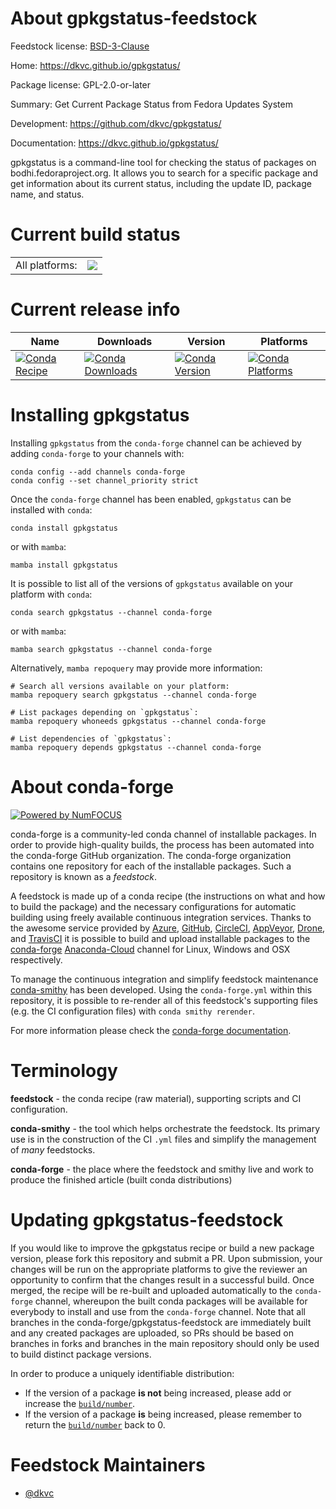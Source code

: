 About gpkgstatus-feedstock
==========================

Feedstock license: [BSD-3-Clause](https://github.com/conda-forge/gpkgstatus-feedstock/blob/main/LICENSE.txt)

Home: https://dkvc.github.io/gpkgstatus/

Package license: GPL-2.0-or-later

Summary: Get Current Package Status from Fedora Updates System

Development: https://github.com/dkvc/gpkgstatus/

Documentation: https://dkvc.github.io/gpkgstatus/

gpkgstatus is a command-line tool for checking the status of packages on bodhi.fedoraproject.org.
It allows you to search for a specific package and get information about its current status, including
the update ID, package name, and status.


Current build status
====================


<table><tr><td>All platforms:</td>
    <td>
      <a href="https://dev.azure.com/conda-forge/feedstock-builds/_build/latest?definitionId=18870&branchName=main">
        <img src="https://dev.azure.com/conda-forge/feedstock-builds/_apis/build/status/gpkgstatus-feedstock?branchName=main">
      </a>
    </td>
  </tr>
</table>

Current release info
====================

| Name | Downloads | Version | Platforms |
| --- | --- | --- | --- |
| [![Conda Recipe](https://img.shields.io/badge/recipe-gpkgstatus-green.svg)](https://anaconda.org/conda-forge/gpkgstatus) | [![Conda Downloads](https://img.shields.io/conda/dn/conda-forge/gpkgstatus.svg)](https://anaconda.org/conda-forge/gpkgstatus) | [![Conda Version](https://img.shields.io/conda/vn/conda-forge/gpkgstatus.svg)](https://anaconda.org/conda-forge/gpkgstatus) | [![Conda Platforms](https://img.shields.io/conda/pn/conda-forge/gpkgstatus.svg)](https://anaconda.org/conda-forge/gpkgstatus) |

Installing gpkgstatus
=====================

Installing `gpkgstatus` from the `conda-forge` channel can be achieved by adding `conda-forge` to your channels with:

```
conda config --add channels conda-forge
conda config --set channel_priority strict
```

Once the `conda-forge` channel has been enabled, `gpkgstatus` can be installed with `conda`:

```
conda install gpkgstatus
```

or with `mamba`:

```
mamba install gpkgstatus
```

It is possible to list all of the versions of `gpkgstatus` available on your platform with `conda`:

```
conda search gpkgstatus --channel conda-forge
```

or with `mamba`:

```
mamba search gpkgstatus --channel conda-forge
```

Alternatively, `mamba repoquery` may provide more information:

```
# Search all versions available on your platform:
mamba repoquery search gpkgstatus --channel conda-forge

# List packages depending on `gpkgstatus`:
mamba repoquery whoneeds gpkgstatus --channel conda-forge

# List dependencies of `gpkgstatus`:
mamba repoquery depends gpkgstatus --channel conda-forge
```


About conda-forge
=================

[![Powered by
NumFOCUS](https://img.shields.io/badge/powered%20by-NumFOCUS-orange.svg?style=flat&colorA=E1523D&colorB=007D8A)](https://numfocus.org)

conda-forge is a community-led conda channel of installable packages.
In order to provide high-quality builds, the process has been automated into the
conda-forge GitHub organization. The conda-forge organization contains one repository
for each of the installable packages. Such a repository is known as a *feedstock*.

A feedstock is made up of a conda recipe (the instructions on what and how to build
the package) and the necessary configurations for automatic building using freely
available continuous integration services. Thanks to the awesome service provided by
[Azure](https://azure.microsoft.com/en-us/services/devops/), [GitHub](https://github.com/),
[CircleCI](https://circleci.com/), [AppVeyor](https://www.appveyor.com/),
[Drone](https://cloud.drone.io/welcome), and [TravisCI](https://travis-ci.com/)
it is possible to build and upload installable packages to the
[conda-forge](https://anaconda.org/conda-forge) [Anaconda-Cloud](https://anaconda.org/)
channel for Linux, Windows and OSX respectively.

To manage the continuous integration and simplify feedstock maintenance
[conda-smithy](https://github.com/conda-forge/conda-smithy) has been developed.
Using the ``conda-forge.yml`` within this repository, it is possible to re-render all of
this feedstock's supporting files (e.g. the CI configuration files) with ``conda smithy rerender``.

For more information please check the [conda-forge documentation](https://conda-forge.org/docs/).

Terminology
===========

**feedstock** - the conda recipe (raw material), supporting scripts and CI configuration.

**conda-smithy** - the tool which helps orchestrate the feedstock.
                   Its primary use is in the construction of the CI ``.yml`` files
                   and simplify the management of *many* feedstocks.

**conda-forge** - the place where the feedstock and smithy live and work to
                  produce the finished article (built conda distributions)


Updating gpkgstatus-feedstock
=============================

If you would like to improve the gpkgstatus recipe or build a new
package version, please fork this repository and submit a PR. Upon submission,
your changes will be run on the appropriate platforms to give the reviewer an
opportunity to confirm that the changes result in a successful build. Once
merged, the recipe will be re-built and uploaded automatically to the
`conda-forge` channel, whereupon the built conda packages will be available for
everybody to install and use from the `conda-forge` channel.
Note that all branches in the conda-forge/gpkgstatus-feedstock are
immediately built and any created packages are uploaded, so PRs should be based
on branches in forks and branches in the main repository should only be used to
build distinct package versions.

In order to produce a uniquely identifiable distribution:
 * If the version of a package **is not** being increased, please add or increase
   the [``build/number``](https://docs.conda.io/projects/conda-build/en/latest/resources/define-metadata.html#build-number-and-string).
 * If the version of a package **is** being increased, please remember to return
   the [``build/number``](https://docs.conda.io/projects/conda-build/en/latest/resources/define-metadata.html#build-number-and-string)
   back to 0.

Feedstock Maintainers
=====================

* [@dkvc](https://github.com/dkvc/)

